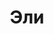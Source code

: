 ---
title: "Эли"
description: "Модель, участвую в различных фото и видео съемках. Люблю знакомиться и красиво отдыхать с успешными мужчинами, я подарю тебе свою ласку и заботу."
Price: "От 1000$"
height: "170"
weight: "50"
age: "27"
folder: ely
mainImage: ely.webp
bustSize: "2"
hairColor: "brunet"
visa: "europe"
images:
  - 2.webp
  - 3.webp
---